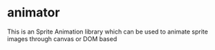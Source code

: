 animator
========

This is an Sprite Animation library which can be used to animate sprite images through canvas or DOM based
